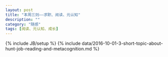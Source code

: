 ```yaml
---
layout: post
title: "本周三则——求职、阅读、元认知"
description: ""
category: "随感"
tags: [阅读、元认知、成长]
---
```

{% include JB/setup %}
{% include data/2016-10-01-3-short-topic-about-hunt-job-reading-and-metacognition.md %}
